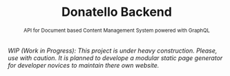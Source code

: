 <div align="center">
  <h1>Donatello Backend</h1>  
  <sup>API for Document based Content Management System powered with GraphQL</sup>
</div>

<br>

*WIP (Work in Progress): This project is under heavy construction. Please, use with caution. It is planned to develope a modular static page generator for developer novices to maintain there own website.*

<br>